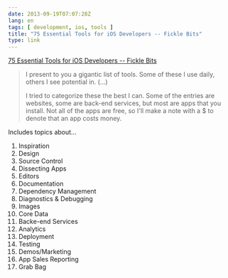 ```yaml
---
date: 2013-09-19T07:07:28Z
lang: en
tags: [ development, ios, tools ]
title: "75 Essential Tools for iOS Developers -- Fickle Bits"
type: link
---
```


[75 Essential Tools for iOS Developers -- Fickle
Bits](http://benscheirman.com/2013/08/the-ios-developers-toolbelt/?utm_source=iOS%20Dev%20Weekly&utm_campaign=iOS_Dev_Weekly_Issue_108&utm_medium=email)

> I present to you a gigantic list of tools. Some of these I use daily,
> others I see potential in. (...)
>
> I tried to categorize these the best I can. Some of the entries are
> websites, some are back-end services, but most are apps that you
> install. Not all of the apps are free, so I'll make a note with a \$
> to denote that an app costs money.

Includes topics about...

1.  Inspiration
2.  Design
3.  Source Control
4.  Dissecting Apps
5.  Editors
6.  Documentation
7.  Dependency Management
8.  Diagnostics & Debugging
9.  Images
10. Core Data
11. Backe-end Services
12. Analytics
13. Deployment
14. Testing
15. Demos/Marketing
16. App Sales Reporting
17. Grab Bag

